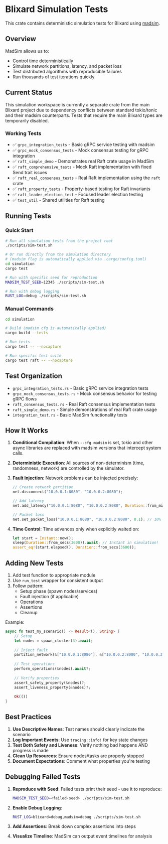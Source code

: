 # Blixard Simulation Tests

This crate contains deterministic simulation tests for Blixard using [madsim](https://github.com/madsim-rs/madsim).

## Overview

MadSim allows us to:
- Control time deterministically
- Simulate network partitions, latency, and packet loss
- Test distributed algorithms with reproducible failures
- Run thousands of test iterations quickly

## Current Status

This simulation workspace is currently a separate crate from the main Blixard project due to dependency conflicts between standard tokio/tonic and their madsim counterparts. Tests that require the main Blixard types are temporarily disabled.

### Working Tests
- ✅ `grpc_integration_tests` - Basic gRPC service testing with madsim
- ✅ `grpc_mock_consensus_tests` - Mock consensus testing for gRPC integration
- ✅ `raft_simple_demo` - Demonstrates real Raft crate usage in MadSim
- ✅ `raft_comprehensive_tests` - Mock Raft implementation with fixed Send trait issues
- ✅ `raft_real_consensus_tests` - Real Raft implementation using the `raft` crate
- ✅ `raft_property_tests` - Property-based testing for Raft invariants
- ✅ `raft_leader_election_test` - Focused leader election testing
- ✅ `test_util` - Shared utilities for Raft testing

## Running Tests

### Quick Start

```bash
# Run all simulation tests from the project root
./scripts/sim-test.sh

# Or run directly from the simulation directory
# (madsim flag is automatically applied via .cargo/config.toml)
cd simulation
cargo test

# Run with specific seed for reproduction
MADSIM_TEST_SEED=12345 ./scripts/sim-test.sh

# Run with debug logging
RUST_LOG=debug ./scripts/sim-test.sh
```

### Manual Commands

```bash
cd simulation

# Build (madsim cfg is automatically applied)
cargo build --tests

# Run tests
cargo test -- --nocapture

# Run specific test suite
cargo test raft -- --nocapture
```

## Test Organization

- `grpc_integration_tests.rs` - Basic gRPC service integration tests
- `grpc_mock_consensus_tests.rs` - Mock consensus behavior for testing gRPC flows
- `raft_consensus_tests.rs` - Real Raft consensus implementation tests
- `raft_simple_demo.rs` - Simple demonstrations of real Raft crate usage
- `integration_test.rs` - Basic MadSim functionality tests

## How It Works

1. **Conditional Compilation**: When `--cfg madsim` is set, tokio and other async libraries are replaced with madsim versions that intercept system calls.

2. **Deterministic Execution**: All sources of non-determinism (time, randomness, network) are controlled by the simulator.

3. **Fault Injection**: Network problems can be injected precisely:
   ```rust
   // Create network partition
   net.disconnect("10.0.0.1:8080", "10.0.0.2:8080");
   
   // Add latency
   net.add_latency("10.0.0.1:8080", "10.0.0.2:8080", Duration::from_millis(50));
   
   // Packet loss
   net.set_packet_loss("10.0.0.1:8080", "10.0.0.2:8080", 0.1); // 10% loss
   ```

4. **Time Control**: Time advances only when explicitly waited on:
   ```rust
   let start = Instant::now();
   sleep(Duration::from_secs(3600)).await; // Instant in simulation!
   assert_eq!(start.elapsed(), Duration::from_secs(3600));
   ```

## Adding New Tests

1. Add test function to appropriate module
2. Use `run_test` wrapper for consistent output
3. Follow pattern:
   - Setup phase (spawn nodes/services)
   - Fault injection (if applicable)
   - Operations
   - Assertions
   - Cleanup

Example:
```rust
async fn test_my_scenario() -> Result<(), String> {
    // Setup
    let nodes = spawn_cluster(3).await;
    
    // Inject fault
    partition_network(&["10.0.0.1:8080"], &["10.0.0.2:8080", "10.0.0.3:8080"]);
    
    // Test operations
    perform_operations(&nodes).await?;
    
    // Verify properties
    assert_safety_property(&nodes)?;
    assert_liveness_property(&nodes)?;
    
    Ok(())
}
```

## Best Practices

1. **Use Descriptive Names**: Test names should clearly indicate the scenario
2. **Log Important Events**: Use `tracing::info!` for key state changes
3. **Test Both Safety and Liveness**: Verify nothing bad happens AND progress is made
4. **Clean Up Resources**: Ensure nodes/tasks are properly stopped
5. **Document Expectations**: Comment what properties you're testing

## Debugging Failed Tests

1. **Reproduce with Seed**: Failed tests print their seed - use it to reproduce:
   ```bash
   MADSIM_TEST_SEED=<failed-seed> ./scripts/sim-test.sh
   ```

2. **Enable Debug Logging**:
   ```bash
   RUST_LOG=blixard=debug,madsim=debug ./scripts/sim-test.sh
   ```

3. **Add Assertions**: Break down complex assertions into steps

4. **Visualize Timeline**: MadSim can output event timelines for analysis